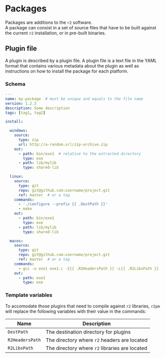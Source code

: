 # Packages

Packages are additions to the `r2` software.  
A package can consist in a set of source files that have to be built against the current `r2` installation, or in pre-built binaries.

## Plugin file

A plugin is described by a plugin file.
A plugin file is a text file in the YAML format that contains various metadata about the plugin as well as instructions on how to install the package for each platform.

### Schema

```yaml
---
name: my-package  # must be unique and equals to the file name
version: 1.2.3
description: Some description   
tags: [tag1, tag2]

install:

  windows:
    source:
      type: zip
      url: http://a-random.url/zip-archive.zip
    out:
      - path: bin/exe1  # relative to the extracted directory
        type: exe
      - path: lib/mylib
        type: shared-lib

  linux:
    source:
      type: git
      repo: git@github.com:username/project.git
      ref: master  # or a tag
    commands:
      - './configure --prefix {{ .DestPath }}'
      - make
    out:
      - path: bin/exe1
        type: exe
      - path: lib/mylib
        type: shared-lib

  macos:
    source:
      type: git
      repo: git@github.com:username/project.git
      ref: master  # or a tag
    commands:
      - gcc -o exe1 exe1.c -I{{ .R2HeadersPath }} -L{{ .R2LibsPath }}
    out:
      - path: exe1
        type: exe
```

### Template variables

To accomodate those plugins that need to compile against `r2` libraries, `r2pm` will replace the following variables with their value in the commands:

|Name|Description|
|----|-----------|
|`DestPath`|The destination directory for plugins|
|`R2HeadersPath`|The directory where `r2` headers are located|
|`R2LibsPath`|The directory where `r2` libraries are located|
